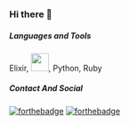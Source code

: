 ### Hi there 👋

<!--
**hindenbug/hindenbug** is a ✨ _special_ ✨ repository because its `README.md` (this file) appears on your GitHub profile.
-->


##### Languages and Tools

Elixir, <img src="https://www.rust-lang.org/logos/rust-logo-blk.svg" width="32" height="32"/>, Python, Ruby
##### Contact And Social

[![forthebadge](https://img.shields.io/badge/twitter-follow%20me-%231DA1F2.svg?&style=for-the-badge&logo=twitter)](https://twitter.com/_hindenbug)   [![forthebadge](https://img.shields.io/badge/linkedin-follow%20me-%230077B5.svg?&style=for-the-badge&logo=linkedin)](https://linkedin.com/manojk27)

